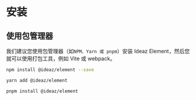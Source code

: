 # 安装

## 使用包管理器
我们建议您使用包管理器（如`NPM、Yarn 或 pnpm`）安装 Ideaz Element，然后您就可以使用打包工具，例如 Vite 或 webpack。

``` sh
npm install @ideaz/element --save
```

```sh
yarn add @ideaz/element
```

```sh
pnpm install @ideaz/element
```
